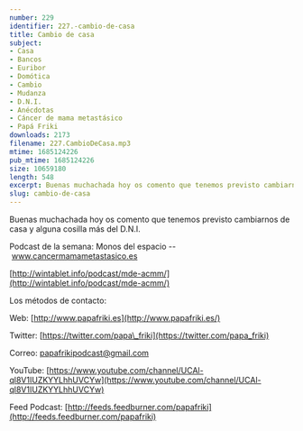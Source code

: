 ```yaml
---
number: 229
identifier: 227.-cambio-de-casa
title: Cambio de casa
subject:
- Casa
- Bancos
- Euribor
- Domótica
- Cambio
- Mudanza
- D.N.I.
- Anécdotas
- Cáncer de mama metastásico
- Papá Friki
downloads: 2173
filename: 227.CambioDeCasa.mp3
mtime: 1685124226
pub_mtime: 1685124226
size: 10659180
length: 548
excerpt: Buenas muchachada hoy os comento que tenemos previsto cambiarnos de casa y alguna cosilla más del D.N.I.
slug: cambio-de-casa
---
```

Buenas muchachada hoy os comento que tenemos previsto cambiarnos de casa y alguna cosilla más del D.N.I.

Podcast de la semana: Monos del espacio -- www.cancermamametastasico.es

[http://wintablet.info/podcast/mde-acmm/](http://wintablet.info/podcast/mde-acmm/)

Los métodos de contacto:

Web: [http://www.papafriki.es](http://www.papafriki.es/)

Twitter: [https://twitter.com/papa\_friki](https://twitter.com/papa_friki)

Correo: [papafrikipodcast@gmail.com](https://archive.org/details/papafrikipodast@gmail.com)

YouTube: [https://www.youtube.com/channel/UCAl-ql8V1IUZKYYLhhUVCYw](https://www.youtube.com/channel/UCAl-ql8V1IUZKYYLhhUVCYw)

Feed Podcast: [http://feeds.feedburner.com/papafriki](http://feeds.feedburner.com/papafriki)
